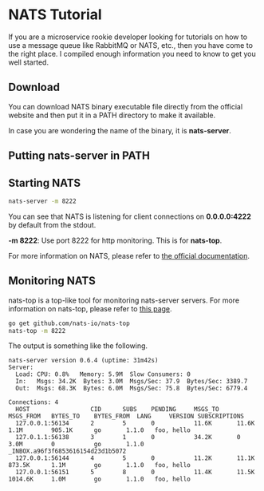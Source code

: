 # NATS Tutorial

If you are a microservice rookie developer looking for tutorials on how to use a message queue like RabbitMQ or NATS, etc., then you have come to the right place. I compiled enough information you need to know to get you well started.

## Download

You can download NATS binary executable file directly from the official website and then put it in a PATH directory to make it available.

In case you are wondering the name of the binary, it is **nats-server**.

## Putting nats-server in PATH



## Starting NATS

```bash
nats-server -m 8222
```

You can see that NATS is listening for client connections on **0.0.0.0:4222** by default from the stdout.

**-m 8222**: Use port 8222 for http monitoring. This is for **nats-top**.

For more information on NATS, please refer to [the official documentation](https://nats-io.github.io/docs/).

## Monitoring NATS

nats-top is a top-like tool for monitoring nats-server servers. For more information on nats-top, please refer to [this page](https://nats-io.github.io/docs/nats_tools/nats_top/).

```bash
go get github.com/nats-io/nats-top
nats-top -m 8222
```

The output is something like the following.

```text
nats-server version 0.6.4 (uptime: 31m42s)
Server:
  Load: CPU: 0.8%   Memory: 5.9M  Slow Consumers: 0
  In:   Msgs: 34.2K  Bytes: 3.0M  Msgs/Sec: 37.9  Bytes/Sec: 3389.7
  Out:  Msgs: 68.3K  Bytes: 6.0M  Msgs/Sec: 75.8  Bytes/Sec: 6779.4

Connections: 4
  HOST                 CID      SUBS    PENDING     MSGS_TO     MSGS_FROM   BYTES_TO    BYTES_FROM  LANG     VERSION SUBSCRIPTIONS
  127.0.0.1:56134      2        5       0           11.6K       11.6K       1.1M        905.1K      go       1.1.0   foo, hello
  127.0.1.1:56138      3        1       0           34.2K       0           3.0M        0           go       1.1.0    _INBOX.a96f3f6853616154d23d1b5072
  127.0.0.1:56144      4        5       0           11.2K       11.1K       873.5K      1.1M        go       1.1.0   foo, hello
  127.0.0.1:56151      5        8       0           11.4K       11.5K       1014.6K     1.0M        go       1.1.0   foo, hello
  ```
